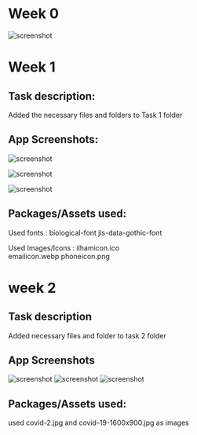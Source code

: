 # Week 0
![screenshot](https://github.com/skully-coder/IECSE-App-Winter-Project-20/blob/Ilham-Rahm/Task%200/screenshot.jpg)

# Week 1

## Task description:
Added the necessary files and folders to Task 1 folder

## App Screenshots:
![screenshot](https://github.com/skully-coder/IECSE-App-Winter-Project-20/blob/Ilham-Rahm/Task%201/Task1%20screenshot.png)

![screenshot](https://github.com/skully-coder/IECSE-App-Winter-Project-20/blob/Ilham-Rahm/Task%201/task%201%20dynamic.png)

![screenshot](https://github.com/skully-coder/IECSE-App-Winter-Project-20/blob/Ilham-Rahm/Task%201/task%201%20dynamic%202.png)

## Packages/Assets used:
Used fonts : biological-font
             jls-data-gothic-font

Used Images/Icons : ilhamicon.ico  
                    emailicon.webp
                    phoneicon.png       


# week 2

## Task description
Added necessary files and folder to task 2 folder

## App Screenshots
![screenshot](https://github.com/skully-coder/IECSE-App-Winter-Project-20/blob/Ilham-Rahm/Task%202/main%20page.png)
![screenshot](https://github.com/skully-coder/IECSE-App-Winter-Project-20/blob/Ilham-Rahm/Task%202/transmission.png)
![screenshot](https://github.com/skully-coder/IECSE-App-Winter-Project-20/blob/Ilham-Rahm/Task%202/prevention1.png)

## Packages/Assets used:
used covid-2.jpg and covid-19-1600x900.jpg as images